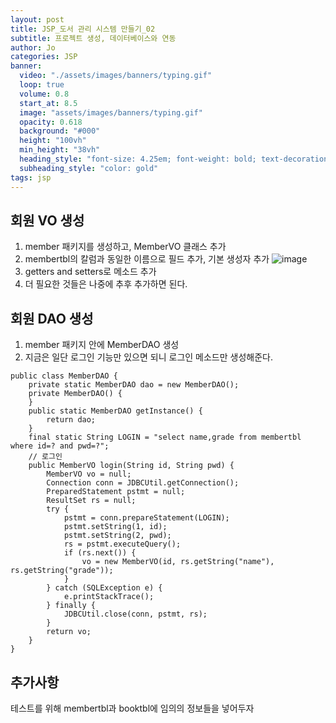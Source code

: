 ```yaml
---
layout: post
title: JSP_도서 관리 시스템 만들기_02
subtitle: 프로젝트 생성, 데이터베이스와 연동
author: Jo 
categories: JSP
banner:
  video: "./assets/images/banners/typing.gif"
  loop: true
  volume: 0.8
  start_at: 8.5
  image: "assets/images/banners/typing.gif"
  opacity: 0.618
  background: "#000"
  height: "100vh"
  min_height: "38vh"
  heading_style: "font-size: 4.25em; font-weight: bold; text-decoration: underline"
  subheading_style: "color: gold"
tags: jsp
---
```


## 회원 VO 생성
1. member 패키지를 생성하고, MemberVO 클래스 추가
2. membertbl의 칼럼과 동일한 이름으로 필드 추가, 기본 생성자 추가
![image](https://github.com/CheeseYoung/Cheeseyoung.github.io/assets/132384527/3cd9a732-922c-4d17-9e31-43ab10dbb132)
3. getters and setters로 메소드 추가
4. 더 필요한 것들은 나중에 추후 추가하면 된다.

## 회원 DAO 생성
1. member 패키지 안에 MemberDAO 생성
2. 지금은 일단 로그인 기능만 있으면 되니 로그인 메소드만 생성해준다.
```MemberDAO
public class MemberDAO {
	private static MemberDAO dao = new MemberDAO();
	private MemberDAO() {
	}
	public static MemberDAO getInstance() {
		return dao;
	}
	final static String LOGIN = "select name,grade from membertbl where id=? and pwd=?";
	// 로그인
	public MemberVO login(String id, String pwd) {
		MemberVO vo = null;
		Connection conn = JDBCUtil.getConnection();
		PreparedStatement pstmt = null;
		ResultSet rs = null;
		try {
			pstmt = conn.prepareStatement(LOGIN);
			pstmt.setString(1, id);
			pstmt.setString(2, pwd);
			rs = pstmt.executeQuery();
			if (rs.next()) {
				vo = new MemberVO(id, rs.getString("name"), rs.getString("grade"));
			}
		} catch (SQLException e) {
			e.printStackTrace();
		} finally {
			JDBCUtil.close(conn, pstmt, rs);
		}
		return vo;
	}
}
```

## 추가사항
테스트를 위해 membertbl과 booktbl에 임의의 정보들을 넣어두자



